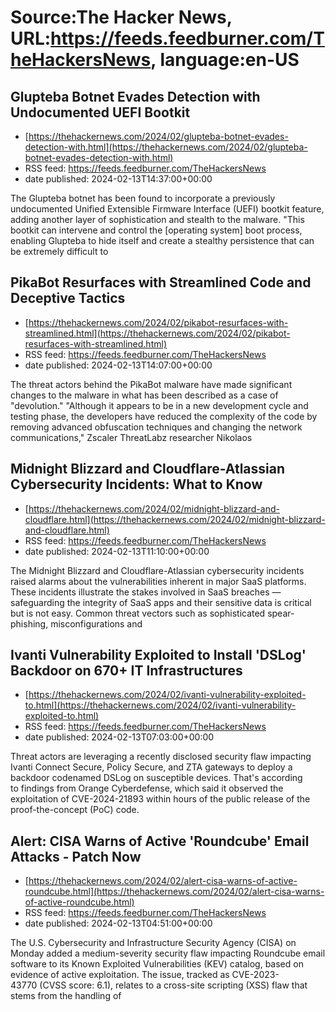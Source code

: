 # Source:The Hacker News, URL:https://feeds.feedburner.com/TheHackersNews, language:en-US

## Glupteba Botnet Evades Detection with Undocumented UEFI Bootkit
 - [https://thehackernews.com/2024/02/glupteba-botnet-evades-detection-with.html](https://thehackernews.com/2024/02/glupteba-botnet-evades-detection-with.html)
 - RSS feed: https://feeds.feedburner.com/TheHackersNews
 - date published: 2024-02-13T14:37:00+00:00

The&nbsp;Glupteba&nbsp;botnet has been found to incorporate a previously undocumented Unified Extensible Firmware Interface (UEFI) bootkit feature, adding another layer of sophistication and stealth to the malware.
"This bootkit can intervene and control the [operating system] boot process, enabling Glupteba to hide itself and create a stealthy persistence that can be extremely difficult to

## PikaBot Resurfaces with Streamlined Code and Deceptive Tactics
 - [https://thehackernews.com/2024/02/pikabot-resurfaces-with-streamlined.html](https://thehackernews.com/2024/02/pikabot-resurfaces-with-streamlined.html)
 - RSS feed: https://feeds.feedburner.com/TheHackersNews
 - date published: 2024-02-13T14:07:00+00:00

The threat actors behind the PikaBot malware have made significant changes to the malware in what has been described as a case of "devolution."
"Although it appears to be in a new development cycle and testing phase, the developers have reduced the complexity of the code by removing advanced obfuscation techniques and changing the network communications," Zscaler ThreatLabz researcher Nikolaos

## Midnight Blizzard and Cloudflare-Atlassian Cybersecurity Incidents: What to Know
 - [https://thehackernews.com/2024/02/midnight-blizzard-and-cloudflare.html](https://thehackernews.com/2024/02/midnight-blizzard-and-cloudflare.html)
 - RSS feed: https://feeds.feedburner.com/TheHackersNews
 - date published: 2024-02-13T11:10:00+00:00

The Midnight Blizzard and Cloudflare-Atlassian cybersecurity incidents raised alarms about the vulnerabilities inherent in major SaaS platforms. These incidents illustrate the stakes involved in SaaS breaches — safeguarding the integrity of SaaS apps and their sensitive data is critical but is not easy. Common threat vectors such as sophisticated spear-phishing, misconfigurations and

## Ivanti Vulnerability Exploited to Install 'DSLog' Backdoor on 670+ IT Infrastructures
 - [https://thehackernews.com/2024/02/ivanti-vulnerability-exploited-to.html](https://thehackernews.com/2024/02/ivanti-vulnerability-exploited-to.html)
 - RSS feed: https://feeds.feedburner.com/TheHackersNews
 - date published: 2024-02-13T07:03:00+00:00

Threat actors are leveraging a recently disclosed security flaw impacting Ivanti Connect Secure, Policy Secure, and ZTA gateways to deploy a backdoor codenamed&nbsp;DSLog&nbsp;on susceptible devices.
That's according to&nbsp;findings&nbsp;from Orange Cyberdefense, which said it observed the exploitation of CVE-2024-21893 within hours of the public release of the proof-the-concept (PoC) code.

## Alert: CISA Warns of Active 'Roundcube' Email Attacks - Patch Now
 - [https://thehackernews.com/2024/02/alert-cisa-warns-of-active-roundcube.html](https://thehackernews.com/2024/02/alert-cisa-warns-of-active-roundcube.html)
 - RSS feed: https://feeds.feedburner.com/TheHackersNews
 - date published: 2024-02-13T04:51:00+00:00

The U.S. Cybersecurity and Infrastructure Security Agency (CISA) on Monday&nbsp;added&nbsp;a medium-severity security flaw impacting Roundcube email software to its Known Exploited Vulnerabilities (KEV) catalog, based on evidence of active exploitation.
The issue, tracked as&nbsp;CVE-2023-43770&nbsp;(CVSS score: 6.1), relates to a cross-site scripting (XSS) flaw that stems from the handling of

